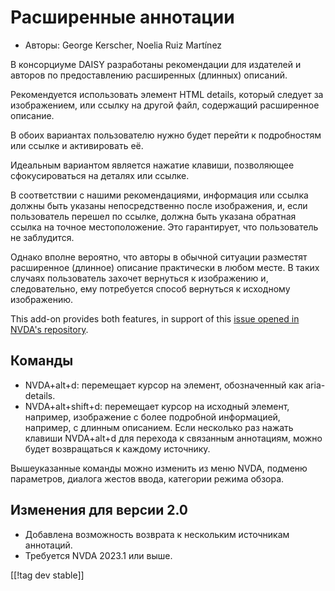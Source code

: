 # Расширенные аннотации #

* Авторы: George Kerscher, Noelia Ruiz Martínez

В консорциуме DAISY разработаны рекомендации для издателей и авторов по
предоставлению расширенных (длинных) описаний.

Рекомендуется использовать элемент HTML details, который следует за
изображением, или ссылку на другой файл, содержащий расширенное описание.

В обоих вариантах пользователю нужно будет перейти к подробностям или ссылке
и активировать её.

Идеальным вариантом является нажатие клавиши, позволяющее сфокусироваться на
деталях или ссылке.

В соответствии с нашими рекомендациями, информация или ссылка должны быть
указаны непосредственно после изображения, и, если пользователь перешел по
ссылке, должна быть указана обратная ссылка на точное местоположение. Это
гарантирует, что пользователь не заблудится.

Однако вполне вероятно, что авторы в обычной ситуации разместят расширенное
(длинное) описание практически в любом месте. В таких случаях пользователь
захочет вернуться к изображению и, следовательно, ему потребуется способ
вернуться к исходному изображению.

This add-on provides both features, in support of this [issue opened in
NVDA's repository][1].

## Команды ##

* NVDA+alt+d: перемещает курсор на элемент, обозначенный как aria-details.
* NVDA+alt+shift+d: перемещает курсор на исходный элемент, например,
  изображение с более подробной информацией, например, с длинным
  описанием. Если несколько раз нажать клавиши NVDA+alt+d для перехода к
  связанным аннотациям, можно будет возвращаться к каждому источнику.

Вышеуказанные команды можно изменить из меню NVDA, подменю параметров,
диалога жестов ввода, категории режима обзора.

## Изменения для версии 2.0 ##

* Добавлена возможность возврата к нескольким источникам аннотаций.
* Требуется NVDA 2023.1 или выше.

[[!tag dev stable]]

[1]: https://github.com/nvaccess/nvda/issues/13940
